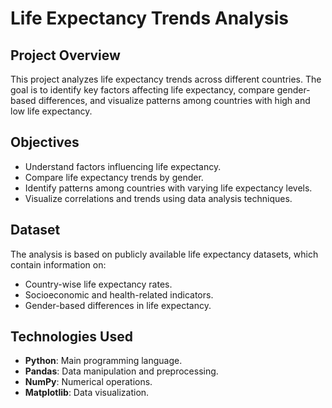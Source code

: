 # **Life Expectancy Trends Analysis**

## **Project Overview**
This project analyzes life expectancy trends across different countries. The goal is to identify key factors affecting life expectancy, compare gender-based differences, and visualize patterns among countries with high and low life expectancy.

## **Objectives**
- Understand factors influencing life expectancy.
- Compare life expectancy trends by gender.
- Identify patterns among countries with varying life expectancy levels.
- Visualize correlations and trends using data analysis techniques.

## **Dataset**
The analysis is based on publicly available life expectancy datasets, which contain information on:
- Country-wise life expectancy rates.
- Socioeconomic and health-related indicators.
- Gender-based differences in life expectancy.

## **Technologies Used**
- **Python**: Main programming language.
- **Pandas**: Data manipulation and preprocessing.
- **NumPy**: Numerical operations.
- **Matplotlib**: Data visualization.


